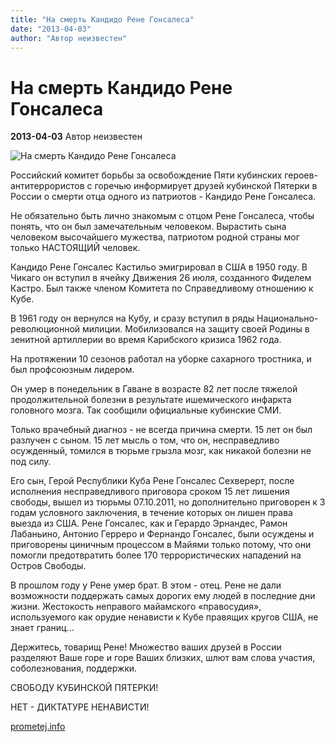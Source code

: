 ```yaml
---
title: "На смерть Кандидо Рене Гонсалеса"
date: "2013-04-03"
author: "Автор неизвестен"
---
```


# На смерть Кандидо Рене Гонсалеса

**2013-04-03** Автор неизвестен

![На смерть Кандидо Рене Гонсалеса](http://prometej.info/new/images/stories/rene-gonzalez-y-candido.jpg)

Российский комитет борьбы за освобождение Пяти кубинских героев-антитеррористов с горечью информирует друзей кубинской Пятерки в России о смерти отца одного из патриотов - Кандидо Рене Гонсалеса.

Не обязательно быть лично знакомым с отцом Рене Гонсалеса, чтобы понять, что он был замечательным человеком. Вырастить сына человеком высочайшего мужества, патриотом родной страны мог только НАСТОЯЩИЙ человек.

Кандидо Рене Гонсалес Кастильо эмигрировал в США в 1950 году. В Чикаго он вступил в ячейку Движения 26 июля, созданного Фиделем Кастро. Был также членом Комитета по Справедливому отношению к Кубе.

В 1961 году он вернулся на Кубу, и сразу вступил в ряды Национально-революционной милиции. Мобилизовался на защиту своей Родины в зенитной артиллерии во время Карибского кризиса 1962 года.

На протяжении 10 сезонов работал на уборке сахарного тростника, и был профсоюзным лидером.

Он умер в понедельник в Гаване в возрасте 82 лет после тяжелой продолжительной болезни в результате ишемического инфаркта головного мозга. Так сообщили официальные кубинские СМИ.

Только врачебный диагноз - не всегда причина смерти. 15 лет он был разлучен с сыном. 15 лет мысль о том, что он, несправедливо осужденный, томился в тюрьме грызла мозг, как никакой болезни не под силу.

Его сын, Герой Республики Куба Рене Гонсалес Сехверерт, после исполнения несправедливого приговора сроком 15 лет лишения свободы, вышел из тюрьмы 07.10.2011, но дополнительно приговорен к 3 годам условного заключения, в течение которых он лишен права выезда из США. Рене Гонсалес, как и Герардо Эрнандес, Рамон Лабаньино, Антонио Герреро и Фернандо Гонсалес, были осуждены и приговорены циничным процессом в Майями только потому, что они помогли предотвратить более 170 террористических нападений на Остров Свободы.

В прошлом году у Рене умер брат. В этом - отец. Рене не дали возможности поддержать самых дорогих ему людей в последние дни жизни. Жестокость неправого майамского «правосудия», используемого как орудие ненависти к Кубе правящих кругов США, не знает границ...

Держитесь, товарищ Рене! Множество ваших друзей в России разделяют Ваше горе и горе Ваших близких, шлют вам слова участия, соболезнования, поддержки.

СВОБОДУ КУБИНСКОЙ ПЯТЕРКИ!

НЕТ - ДИКТАТУРЕ НЕНАВИСТИ!

[prometej.info](http://prometej.info/new/mir/4676-rene-gonzalez-y-candido.html)
